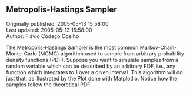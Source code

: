 ## Metropolis-Hastings Sampler  
Originally published: 2005-05-13 15:58:00  
Last updated: 2005-05-13 15:58:00  
Author: Flávio Codeço Coelho  
  
The Metropolis-Hastings Sampler is the most common Markov-Chain-Monte-Carlo (MCMC) algorithm used to sample from arbitrary probability density functions (PDF). Suppose you  want to simulate samples from a random variable which can be described by an arbitrary PDF, i.e., any function which integrates to 1 over a given interval. This algorithm will do just that, as illustrated by the Plot done with Matplotlib. Notice how the samples follow the theoretical PDF.
